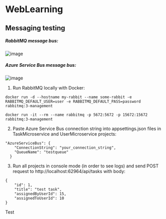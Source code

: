 # WebLearning
## Messaging testing
##### RabbitMQ message bus:
![image](https://user-images.githubusercontent.com/29177371/109613332-0cef4f00-7b42-11eb-84bc-80ea784f3147.png)
##### Azure Service Bus message bus:
![image](https://user-images.githubusercontent.com/29177371/109613473-40ca7480-7b42-11eb-9ac5-5be0d7703698.png)

1. Run RabbitMQ locally with Docker:
```
docker run -d --hostname my-rabbit --name some-rabbit -e RABBITMQ_DEFAULT_USER=user -e RABBITMQ_DEFAULT_PASS=password rabbitmq:3-management
```
```
docker run -it --rm --name rabbitmq -p 5672:5672 -p 15672:15672 rabbitmq:3-management
```
2. Paste Azure Service Bus connection string into appsettings.json files in TaskMicroservice and UserMicroservice projects:
```
"AzureServiceBus": {
    "ConnectionString": "your_connection_string",
    "QueueName": "testqueue"
  }
```
3. Run all projects in console mode (in order to see logs) and send POST request to http://localhost:62964/api/tasks with body:
```
{
    "id": 1,
    "title": "test task",
    "assignedByUserId": 15,
    "assignedToUserId": 10
}
```
Test